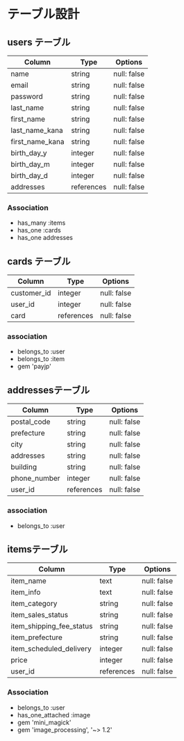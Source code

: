 # テーブル設計

## users テーブル

| Column          | Type       | Options     |
| --------------- | ---------- | ----------- |
| name            | string     | null: false |
| email           | string     | null: false |
| password        | string     | null: false |
| last_name       | string     | null: false |
| first_name      | string     | null: false |
| last_name_kana  | string     | null: false |
| first_name_kana | string     | null: false |
| birth_day_y     | integer    | null: false |
| birth_day_m     | integer    | null: false |
| birth_day_d     | integer    | null: false |
| addresses       | references | null: false |

### Association

* has_many :items
* has_one :cards
* has_one addresses

## cards テーブル 

| Column         | Type       | Options     |
| -------------- | ---------- | ----------- |
| customer_id    | integer    | null: false |
| user_id        | integer    | null: false |
| card           | references | null: false |

### association

* belongs_to :user
* belongs_to :item
* gem 'payjp'

## addressesテーブル

| Column         | Type       | Options     |
| -------------- | ---------- | ----------- |
| postal_code    | string     | null: false |
| prefecture     | string     | null: false |
| city           | string     | null: false |
| addresses      | string     | null: false |
| building       | string     | null: false |
| phone_number   | integer    | null: false |
| user_id        | references | null: false |

### association

* belongs_to :user

## itemsテーブル

| Column                   | Type       | Options     |
| ------------------------ | ---------- | ----------- |
| item_name                | text       | null: false |
| item_info                | text       | null: false |
| item_category            | string     | null: false |
| item_sales_status        | string     | null: false |
| item_shipping_fee_status | string     | null: false |
| item_prefecture          | string     | null: false |
| item_scheduled_delivery  | integer    | null: false |
| price                    | integer    | null: false |
| user_id                  | references | null: false |

### Association

* belongs_to :user
* has_one_attached :image
* gem 'mini_magick'
* gem 'image_processing', '~> 1.2'
